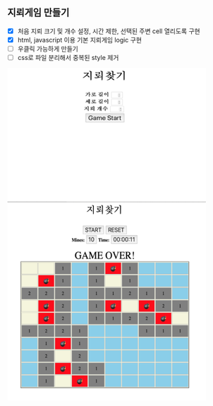 ## 지뢰게임 만들기 
- [x] 처음 지뢰 크기 및 개수 설정, 시간 제한, 선택된 주변 cell 열리도록 구현     
- [x] html, javascript 이용 기본 지뢰게임 logic 구현     
- [ ] 우클릭 가능하게 만들기    
- [ ] css로 파일 분리해서 중복된 style 제거     

<img src="game_startPage.png" width="450px" height ="300px"> </img>
<img src="game_example.png" width="450px" height = "450px"> </img> 
